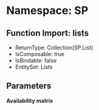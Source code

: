 # Namespace: SP

## Function Import: lists

- ReturnType: Collection(SP.List)
- IsComposable: true
- IsBindable: false
- EntitySet: Lists

## Parameters

**Availability matrix**

